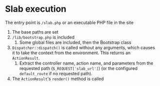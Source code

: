 # Slab execution

The entry point is `/slab.php` or an executable PHP file in the site

1. The base paths are set	
2. `/lib/bootstrap.php` is included
	1. Some global files are included, then the Bootstrap class
3. `Dispatcher::dispatch()` is called without any arguments, which causes it to take the context from the environment. This returns an `ActionResult`.
	1. Extract the controller name, action name, and parameters from the requested path (`$_REQUEST['slab_url']`) (or the configured `default_route` if no requested path).
4. The `ActionResult`'s `render()` method is called

